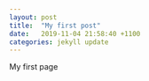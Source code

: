 ```yaml
---
layout: post
title:  "My first post"
date:   2019-11-04 21:58:40 +1100
categories: jekyll update
---
```

My first page